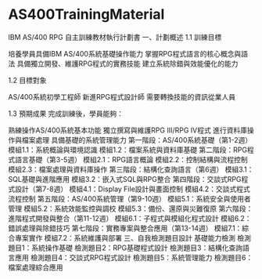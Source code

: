 # AS400TrainingMaterial
IBM AS/400 RPG 自主訓練教材執行計劃書
一、計劃概述
1.1 訓練目標

培養學員具備IBM AS/400系統基礎操作能力
掌握RPG程式語言的核心概念與語法
具備獨立開發、維護RPG程式的實務技能
建立系統除錯與效能優化的能力

1.2 目標對象

AS/400系統初學工程師
新進RPG程式設計師
需要轉換技能的資訊從業人員

1.3 預期成果
完成訓練後，學員能夠：

熟練操作AS/400系統基本功能
獨立撰寫與維護RPG III/RPG IV程式
進行資料庫操作與檔案處理
具備基礎的系統管理能力
第一階段：AS/400系統基礎（第1-2週）
模組1.1：系統概論與環境認識
模組1.2：檔案系統與資料庫基礎
第二階段：RPG程式語言基礎（第3-5週）
模組2.1：RPG語言概論
模組2.2：控制結構與流程控制
模組2.3：檔案處理與資料庫操作
第三階段：結構化查詢語言（第6週）
模組3.1：SQL基礎與進階應用
模組3.2：嵌入式SQL與RPG整合
第四階段：交談式RPG程式設計（第7-8週）
模組4.1：Display File設計與畫面控制
模組4.2：交談式程式流程控制
第五階段：AS/400系統管理（第9-10週）
模組5.1：系統安全與使用者管理
模組5.2：系統效能監控與調校
模組5.3：備份、還原與災難復原
第六階段：進階程式開發與整合（第11-12週）
模組6.1：子程式與模組化程式設計
模組6.2：錯誤處理與除錯技巧
第七階段：實務專案與整合應用（第13-14週）
模組7.1：綜合專案實作
模組7.2：系統維護與部署
三、自我檢測題目設計
基礎能力檢測
檢測題目1：系統操作基礎
檢測題目2：RPG基礎程式設計
檢測題目3：結構化查詢語言應用
檢測題目4：交談式RPG程式設計
檢測題目5：系統管理能力
檢測題目6：檔案處理綜合應用
